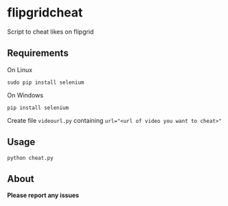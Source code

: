 # flipgridcheat
Script to cheat likes on flipgrid
## Requirements
On Linux
```
sudo pip install selenium
```
On Windows
```
pip install selenium
```
Create file ```videourl.py``` containing ```url="<url of video you want to cheat>"```
## Usage
```
python cheat.py
```
## About
**Please report any issues**
